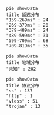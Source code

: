 
```mermaid
pie showData
title 延迟分布
"159-269ms" : 24
"269-379ms" : 20
"379-489ms" : 24
"489-599ms" : 31
"599-709ms" : 68
"709-819ms" : 35
```
```mermaid
pie showData
title 地域分布
"未知" : 202
```
```mermaid
pie showData
title 协议分布
"ss" : 137
"http" : 1
"vless" : 51
"trojan" : 13
```